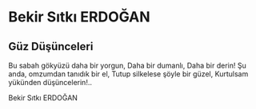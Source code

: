 # Bekir Sıtkı ERDOĞAN

## Güz Düşünceleri

Bu sabah gökyüzü daha bir yorgun,
Daha bir dumanlı,
Daha bir derin!
Şu anda, omzumdan tanıdık bir el,
Tutup silkelese şöyle bir güzel,
Kurtulsam yükünden düşüncelerin!..

Bekir Sıtkı ERDOĞAN